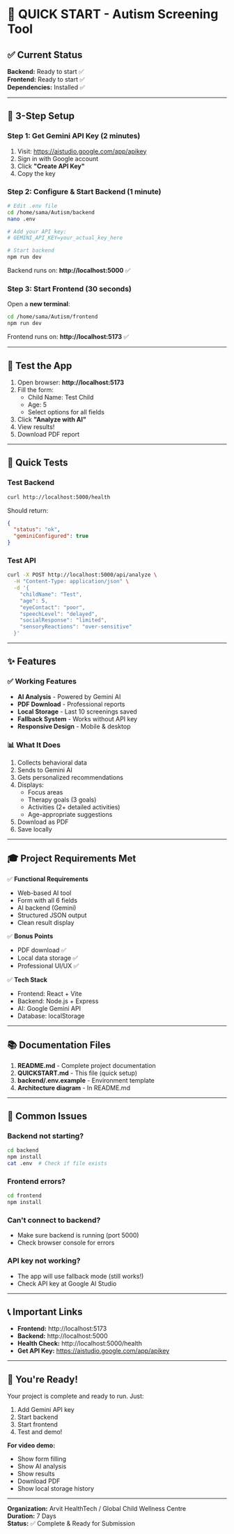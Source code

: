 # 🚀 QUICK START - Autism Screening Tool

## ✅ Current Status

**Backend:** Ready to start ✅  
**Frontend:** Ready to start ✅  
**Dependencies:** Installed ✅  

---

## 📝 3-Step Setup

### Step 1: Get Gemini API Key (2 minutes)

1. Visit: https://aistudio.google.com/app/apikey
2. Sign in with Google account
3. Click **"Create API Key"**
4. Copy the key

### Step 2: Configure & Start Backend (1 minute)

```bash
# Edit .env file
cd /home/sama/Autism/backend
nano .env

# Add your API key:
# GEMINI_API_KEY=your_actual_key_here

# Start backend
npm run dev
```

Backend runs on: **http://localhost:5000** ✅

### Step 3: Start Frontend (30 seconds)

Open a **new terminal**:

```bash
cd /home/sama/Autism/frontend
npm run dev
```

Frontend runs on: **http://localhost:5173** ✅

---

## 🎯 Test the App

1. Open browser: **http://localhost:5173**
2. Fill the form:
   - Child Name: Test Child
   - Age: 5
   - Select options for all fields
3. Click **"Analyze with AI"**
4. View results!
5. Download PDF report

---

## 📡 Quick Tests

### Test Backend
```bash
curl http://localhost:5000/health
```

Should return:
```json
{
  "status": "ok",
  "geminiConfigured": true
}
```

### Test API
```bash
curl -X POST http://localhost:5000/api/analyze \
  -H "Content-Type: application/json" \
  -d '{
    "childName": "Test",
    "age": 5,
    "eyeContact": "poor",
    "speechLevel": "delayed",
    "socialResponse": "limited",
    "sensoryReactions": "over-sensitive"
  }'
```

---

## ✨ Features

### ✅ Working Features
- **AI Analysis** - Powered by Gemini AI
- **PDF Download** - Professional reports
- **Local Storage** - Last 10 screenings saved
- **Fallback System** - Works without API key
- **Responsive Design** - Mobile & desktop

### 📊 What It Does
1. Collects behavioral data
2. Sends to Gemini AI
3. Gets personalized recommendations
4. Displays:
   - Focus areas
   - Therapy goals (3 goals)
   - Activities (2+ detailed activities)
   - Age-appropriate suggestions
5. Download as PDF
6. Save locally

---

## 🎓 Project Requirements Met

✅ **Functional Requirements**
- Web-based AI tool
- Form with all 6 fields
- AI backend (Gemini)
- Structured JSON output
- Clean result display

✅ **Bonus Points**
- PDF download ✅
- Local data storage ✅
- Professional UI/UX ✅

✅ **Tech Stack**
- Frontend: React + Vite
- Backend: Node.js + Express
- AI: Google Gemini API
- Database: localStorage

---

## 📚 Documentation Files

1. **README.md** - Complete project documentation
2. **QUICKSTART.md** - This file (quick setup)
3. **backend/.env.example** - Environment template
4. **Architecture diagram** - In README.md

---

## 🐛 Common Issues

### Backend not starting?
```bash
cd backend
npm install
cat .env  # Check if file exists
```

### Frontend errors?
```bash
cd frontend
npm install
```

### Can't connect to backend?
- Make sure backend is running (port 5000)
- Check browser console for errors

### API key not working?
- The app will use fallback mode (still works!)
- Check API key at Google AI Studio

---

## 📞 Important Links

- **Frontend:** http://localhost:5173
- **Backend:** http://localhost:5000
- **Health Check:** http://localhost:5000/health
- **Get API Key:** https://aistudio.google.com/app/apikey

---

## 🎉 You're Ready!

Your project is complete and ready to run. Just:
1. Add Gemini API key
2. Start backend
3. Start frontend
4. Test and demo!

**For video demo:**
- Show form filling
- Show AI analysis
- Show results
- Download PDF
- Show local storage history

---

**Organization:** Arvit HealthTech / Global Child Wellness Centre  
**Duration:** 7 Days  
**Status:** ✅ Complete & Ready for Submission
